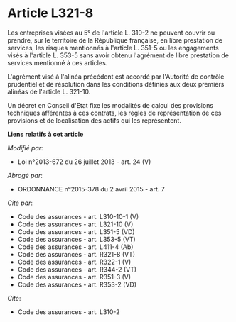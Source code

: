 # Article L321-8

Les entreprises visées au 5° de l'article L. 310-2 ne peuvent couvrir ou prendre, sur le territoire de la République
française, en libre prestation de services, les risques mentionnés à l'article L. 351-5 ou les engagements visés à l'article
L. 353-5 sans avoir obtenu l'agrément de libre prestation de services mentionné à ces articles. 

L'agrément visé à l'alinéa précédent est accordé par l'Autorité de contrôle prudentiel et de résolution dans les conditions
définies aux deux premiers alinéas de l'article L. 321-10. 

Un décret en Conseil d'Etat fixe les modalités de calcul des provisions techniques afférentes à ces contrats, les règles de
représentation de ces provisions et de localisation des actifs qui les représentent.

**Liens relatifs à cet article**

_Modifié par_:

  - Loi n°2013-672 du 26 juillet 2013 - art. 24 (V)

_Abrogé par_:

  - ORDONNANCE n°2015-378 du 2 avril 2015 - art. 7

_Cité par_:

  - Code des assurances - art. L310-10-1 (V)
  - Code des assurances - art. L321-10 (V)
  - Code des assurances - art. L351-5 (VD)
  - Code des assurances - art. L353-5 (VT)
  - Code des assurances - art. L411-4 (Ab)
  - Code des assurances - art. R321-8 (VT)
  - Code des assurances - art. R322-1 (V)
  - Code des assurances - art. R344-2 (VT)
  - Code des assurances - art. R351-3 (V)
  - Code des assurances - art. R353-2 (VD)

_Cite_:

  - Code des assurances - art. L310-2
